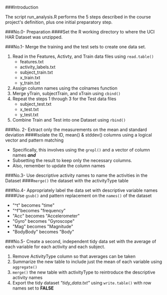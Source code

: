 ###Introduction

The script run_analysis.R performs the 5 steps described in the course project's definition, plus one initial preparatory step.

###No.0- Preparation
####Set the R working directory to where the UCI HAR Dataset was unzipped.

###No.1- Merge the training and the test sets to create one data set.
1. Read in the Features, Activty, and Train data files using `read.table()`
    * features.txt
    * activity_labels.txt
    * subject_train.txt
    * x_train.txt
    * y_train.txt
2. Assign column names using the colnames function
3. Merge yTrain, subjectTrain, and xTrain using `cbind()`
4. Repeat the steps 1 through 3 for the Test data files
    *	subject_test.txt
    * x_test.txt
    *	y_test.txt
5. Combine Train and Test into one Dataset using `rbind()`

###No. 2- Extract only the measurements on the mean and standard deviation 
####Isolate the ID, mean() & stddev() columns using a logical vector and pattern matching
  * Specifically, this involves using the `grepl()` and a vector of column names *__and__*
  * Subsetting the result to keep only the necessary columns.
  * Also, remember to update the column names
    
###No.3- Use descriptive activity names to name the activities in the Dataset
####`merge()` the dataset with the activityType table 

###No.4- Appropriately label the data set with descriptive variable names 
####Use `gsub()` and pattern replacement on the `names()` of the dataset
* "^t" becomes "time"
* "^f"becomes "frequency"
* "Acc" becomes "Accelerometer"
* "Gyro" becomes "Gyroscope"
* "Mag" becomes "Magnitude"
* "BodyBody" becomes "Body"
  
###No.5- Create a second, independent tidy data set with the average of each variable for each activity and each subject.
1. Remove ActivityType column so that averages can be taken
2. Summarize the new table to include just the mean of each variable using `aggregate()`
3. `merge()` the new table with activityType to reintroduce the descriptive activity names
4. Export the tidy dataset *"tidy_data.txt"* using `write.table()` with row names set to __FALSE__
